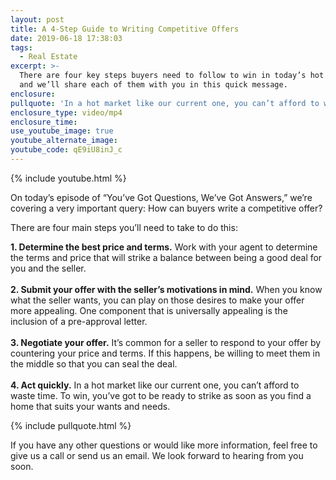 ```yaml
---
layout: post
title: A 4-Step Guide to Writing Competitive Offers
date: 2019-06-18 17:38:03
tags:
  - Real Estate
excerpt: >-
  There are four key steps buyers need to follow to win in today’s hot market,
  and we’ll share each of them with you in this quick message.
enclosure:
pullquote: 'In a hot market like our current one, you can’t afford to waste time.'
enclosure_type: video/mp4
enclosure_time:
use_youtube_image: true
youtube_alternate_image:
youtube_code: qE9iU8inJ_c
---
```


{% include youtube.html %}

On today’s episode of “You’ve Got Questions, We’ve Got Answers,” we’re covering a very important query: How can buyers write a competitive offer?

There are four main steps you’ll need to take to do this:

**1\. Determine the best price and terms.** Work with your agent to determine the terms and price that will strike a balance between being a good deal for you and the seller.&nbsp;<br><br>**2\. Submit your offer with the seller’s motivations in mind.** When you know what the seller wants, you can play on those desires to make your offer more appealing. One component that is universally appealing is the inclusion of a pre-approval letter.&nbsp;<br><br>**3\. Negotiate your offer.** It’s common for a seller to respond to your offer by countering your price and terms. If this happens, be willing to meet them in the middle so that you can seal the deal.&nbsp;<br><br>**4\. Act quickly.** In a hot market like our current one, you can’t afford to waste time. To win, you’ve got to be ready to strike as soon as you find a home that suits your wants and needs.

{% include pullquote.html %}

If you have any other questions or would like more information, feel free to give us a call or send us an email. We look forward to hearing from you soon.<br>&nbsp;

&nbsp;